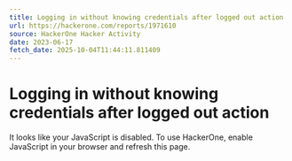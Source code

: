 ```yaml
---
title: Logging in without knowing credentials after logged out action
url: https://hackerone.com/reports/1971610
source: HackerOne Hacker Activity
date: 2023-06-17
fetch_date: 2025-10-04T11:44:11.811409
---
```


# Logging in without knowing credentials after logged out action

It looks like your JavaScript is disabled. To use HackerOne, enable JavaScript in your browser and refresh this page.